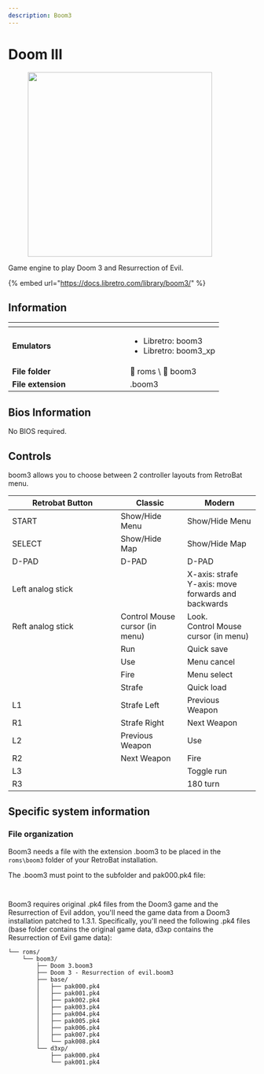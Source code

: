 ```yaml
---
description: Boom3
---
```


# Doom III

<div align="left">

<figure><picture><source srcset="https://raw.githubusercontent.com/fabricecaruso/es-theme-carbon/f55c99c10d6ab0fc36ebe3d33576050178c66501/art/logos/boom3-w.svg" media="(prefers-color-scheme: dark)"><img src="https://raw.githubusercontent.com/fabricecaruso/es-theme-carbon/f55c99c10d6ab0fc36ebe3d33576050178c66501/art/logos/boom3.svg" alt="" width="375"></picture><figcaption></figcaption></figure>

</div>

Game engine to play Doom 3 and Resurrection of Evil.

{% embed url="https://docs.libretro.com/library/boom3/" %}

## Information

<table data-header-hidden><thead><tr><th width="224"></th><th></th></tr></thead><tbody><tr><td><strong>Emulators</strong></td><td><ul><li>Libretro: boom3</li><li>Libretro: boom3_xp</li></ul></td></tr><tr><td><strong>File folder</strong></td><td><span data-gb-custom-inline data-tag="emoji" data-code="1f4c2">📂</span> roms \ <span data-gb-custom-inline data-tag="emoji" data-code="1f4c2">📂</span> boom3</td></tr><tr><td><strong>File extension</strong></td><td>.boom3</td></tr></tbody></table>

## Bios Information

No BIOS required.

## Controls

boom3 allows you to choose between 2 controller layouts from RetroBat menu.

<table><thead><tr><th width="205">Retrobat Button</th><th>Classic</th><th>Modern</th></tr></thead><tbody><tr><td>START</td><td>Show/Hide Menu</td><td>Show/Hide Menu</td></tr><tr><td>SELECT</td><td>Show/Hide Map</td><td>Show/Hide Map</td></tr><tr><td>D-PAD</td><td>D-PAD</td><td>D-PAD</td></tr><tr><td>Left analog stick</td><td></td><td>X-axis: strafe<br>Y-axis: move forwards and backwards</td></tr><tr><td>Reft analog stick</td><td>Control Mouse cursor (in menu)</td><td>Look.<br>Control Mouse cursor (in menu)</td></tr><tr><td><img src="../../../.gitbook/assets/image (43).png" alt=""></td><td>Run</td><td>Quick save</td></tr><tr><td><img src="../../../.gitbook/assets/image (25).png" alt=""></td><td>Use</td><td>Menu cancel</td></tr><tr><td><img src="../../../.gitbook/assets/image (11).png" alt=""></td><td>Fire</td><td>Menu select</td></tr><tr><td><img src="../../../.gitbook/assets/image (45).png" alt=""></td><td>Strafe</td><td>Quick load</td></tr><tr><td>L1</td><td>Strafe Left</td><td>Previous Weapon</td></tr><tr><td>R1</td><td>Strafe Right</td><td>Next Weapon</td></tr><tr><td>L2</td><td>Previous Weapon</td><td>Use</td></tr><tr><td>R2</td><td>Next Weapon</td><td>Fire</td></tr><tr><td>L3</td><td></td><td>Toggle run</td></tr><tr><td>R3</td><td></td><td>180 turn</td></tr></tbody></table>

## Specific system information

### File organization

Boom3 needs a file with the extension .boom3 to be placed in the `roms\boom3` folder of your RetroBat installation.

The .boom3 must point to the subfolder and pak000.pk4 file:

<div align="left">

<figure><img src="../../../.gitbook/assets/image (1).png" alt=""><figcaption></figcaption></figure>

</div>

<div align="left">

<figure><img src="../../../.gitbook/assets/image.png" alt=""><figcaption></figcaption></figure>

</div>

Boom3 requires original .pk4 files from the Doom3 game and the Resurrection of Evil addon, you'll need the game data from a Doom3 installation patched to 1.3.1. Specifically, you'll need the following .pk4 files (base folder contains the original game data, d3xp contains the Resurrection of Evil game data):

```
└── roms/
    └── boom3/
        ├── Doom 3.boom3
        ├── Doom 3 - Resurrection of evil.boom3
        ├── base/
        │   ├── pak000.pk4
        │   ├── pak001.pk4
        │   ├── pak002.pk4
        │   ├── pak003.pk4
        │   ├── pak004.pk4
        │   ├── pak005.pk4
        │   ├── pak006.pk4
        │   ├── pak007.pk4
        │   └── pak008.pk4
        └── d3xp/
            ├── pak000.pk4 
            └── pak001.pk4
```

